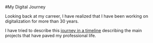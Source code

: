 #My Digital Journey

Looking back at my carreer, I have realized that I have been working on digitalization for more than 30 years. 

I have tried to describe this [journey in a timeline](https://philippemeyer.github.io/digitalExperience/digitalJourney.html) describing the main projects that have paved my professional life.

